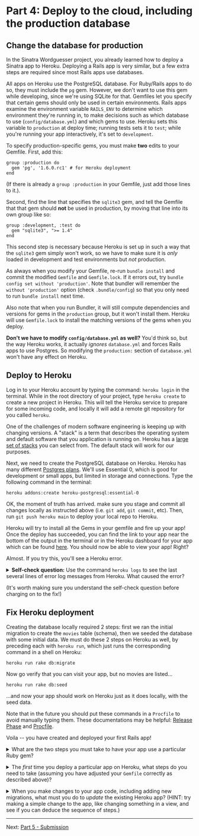 # Part 4: Deploy to the cloud, including the production database

## Change the database for production

In the Sinatra Wordguesser project, you already learned how to deploy a Sinatra app to Heroku. Deploying a Rails app is very similar, but a few extra steps are required since most Rails apps use databases.

All apps on Heroku use the PostgreSQL database.  For Ruby/Rails apps to do so, they must include the `pg` gem.  However, we don't want to use this gem while developing, since we're using SQLite for that. Gemfiles let you specify that certain gems should only be used in certain environments.  Rails apps examine the environment variable `RAILS_ENV` to determine which environment they're running in, to make decisions such as which database to use (`config/database.yml`) and which gems to use. Heroku sets this variable to `production` at deploy time; running tests sets it to `test`; while you're running your app interactively, it's set to `development`.

To specify production-specific gems, you must make **two** edits to your Gemfile.  First, add this:

```
group :production do
  gem 'pg', '1.6.0.rc1' # for Heroku deployment
end
```

(If there is already a `group :production` in your Gemfile, just add those lines to it.).

Second, find the line that specifies the `sqlite3` gem, and tell the Gemfile that that gem should **not** be used in production, by moving that line into its own group like so:

```
group :development, :test do
  gem "sqlite3", ">= 1.4"
end
```

This second step is necessary because Heroku is set up in such a way that the `sqlite3` gem simply won't work, so we have to make sure it is _only_ loaded in development and test environments but _not_ production.

As always when you modify your Gemfile, re-run `bundle install` and commit the modified `Gemfile` and `Gemfile.lock`. If it errors out, try
`bundle config set without 'production'`. Note that bundler will remember the `without 'production'` option (check `.bundle/config`) so that you only need to run `bundle install` next time.

Also note that when you run Bundler, it will still compute dependencies and versions for gems in the `production` group, but it won't install them.  Heroku will use `Gemfile.lock` to install the matching versions of the gems when you deploy.

**Don't we have to modify `config/database.yml` as well?**
You'd think so, but the way Heroku works, it actually _ignores_ `database.yml` and forces Rails apps to use Postgres.  So modifying the `production:` section of `database.yml` won't have any effect on Heroku.


## Deploy to Heroku

Log in to your Heroku account by typing the command: `heroku login` in the terminal. While in the root directory of your project, type `heroku create` to create a new project in Heroku. This will tell the Heroku service to prepare for some incoming code, and locally it will add a remote git repository for you called `heroku`. 

One of the challenges of modern software engineering is keeping up with changing versions.  A "stack" is a term that describes the operating system and default software that you application is running on. Heroku has a [large set of stacks][stacks] you can select from.  The default stack will work for our purposes.

Next, we need to create the PostgreSQL database on Heroku.  Heroku has many different [Postgres plans](https://devcenter.heroku.com/articles/heroku-postgres-plans#essential-tier).  We'll use Essential 0, which is good for development or small apps, but limited in storage and connections.  Type the following command in the terminal:
```
heroku addons:create heroku-postgresql:essential-0
```

OK, the moment of truth has arrived. make sure you stage and commit all changes locally as instructed above (i.e. `git add`, `git commit`, etc).  Then, run `git push heroku main` to deploy your local repo to Heroku.  

Heroku will try to install all the Gems in your gemfile and fire up your app! Once the deploy has succeeded, you can find the link to your app near the bottom of the output in the terminal or in the Heroku dashboard for your app which can be found [here](https://dashboard.heroku.com). You should now be able to view your app!
Right?

[stacks]: https://devcenter.heroku.com/articles/stack

Almost. If you try this, you'll see a Heroku error.

<details>
<summary>
<b>Self-check question:</b> Use the command <code>heroku logs</code> to see the last several lines of error log messages from Heroku.  What caused the error?
</summary>
<blockquote>
As the error message <code>relation "movies" does not exist</code> tells us, there is no <code>movies</code> table in the database on Heroku.
</blockquote>
</details>
<p></p>
(It's worth making sure you understand the self-check question before charging on to the fix!)

## Fix Heroku deployment

Creating the database locally required 2 steps: first we ran the initial migration to create the `movies` table (schema), then we seeded the database with some initial data.  We must do these 2 steps on Heroku as well, by preceding each with `heroku run`, which just runs the corresponding command in a shell on Heroku:

```
heroku run rake db:migrate
```
Now go verify that you can visit your app, but no movies are listed...
```
heroku run rake db:seed
```
...and now your app should work on Heroku just as it does locally,
with the seed data.

Note that in the future you should put these commands in a `Procfile` to avoid manually typing them. These documentations may be helpful: [Release Phase](https://devcenter.heroku.com/articles/release-phase) and [Procfile](https://devcenter.heroku.com/articles/procfile#procfile-naming-and-location). 

Voila -- you have created and deployed your first Rails app!


<details>
<summary>
What are the two steps you must take to have your app use a particular Ruby gem?
</summary>
<blockquote>
You must add a line to your <code>Gemfile</code> to add a gem and re-run <code>bundle install</code>.
</blockquote>
</details>
<p></p>

<details>
<summary>
The <i>first</i> time you deploy a particular app on Heroku, what steps do you need to take (assuming you have adjusted your <code>Gemfile</code> correctly as described above)?
</summary>
<blockquote>
Create the app container on Heroku; push the app to Heroku; run the initial migration(s) to create the database; and if appropriate, seed the database with initial data.
</blockquote>
</details>
<p></p>


<details>
<summary>
When you make changes to your app code, including adding new migrations, what must you do to <i>update</i> the existing Heroku app? (HINT: try making a simple change to the app, like changing something in a view, and see if you can deduce the sequence of steps.)
</summary>
<blockquote>
Commit changes to Git, then <code>git push heroku main</code> to redeploy. If you created new migrations, you also need to <code>heroku run rake db:migrate</code> to apply them on the Heroku side.
</blockquote>
</details>

-----

Next: [Part 5 - Submission](part-5--submission.md)